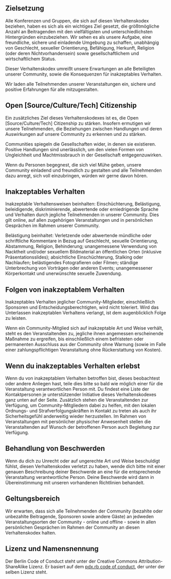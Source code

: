 Zielsetzung
-----

Alle Konferenzen und Gruppen, die sich auf diesen Verhaltenskodex beziehen, haben es sich als ein wichtiges Ziel gesetzt, die größtmögliche Anzahl an Beitragenden mit den vielfältigsten und unterschiedlichsten Hintergründen einzubeziehen. Wir sehen es als unsere Aufgabe, eine freundliche, sichere und einladende Umgebung zu schaffen, unabhängig von Geschlecht, sexueller Orientierung, Befähigung, Herkunft, Religion (oder deren Nichtvorhandensein) sowie gesellschaftlichem und wirtschaftlichem Status.

Dieser Verhaltenskodex umreißt unsere Erwartungen an alle Beteiligten unserer Community, sowie die Konsequenzen für inakzeptables Verhalten.

Wir laden alle Teilnehmenden unserer Veranstaltungen ein, sichere und positive Erfahrungen für alle mitzugestalten.


Open [Source/Culture/Tech] Citizenship
--------------------------------------

Ein zusätzliches Ziel dieses Verhaltenskodexes ist es, die Open [Source/Culture/Tech] Citizenship zu stärken. Insofern ermutigen wir unsere Teilnehmenden, die Beziehungen zwischen Handlungen und deren Auswirkungen auf unsere Community zu erkennen und zu stärken.

Communities spiegeln die Gesellschaften wider, in denen sie existieren. Positive Handlungen sind unerlässlich, um den vielen Formen von Ungleichheit und Machtmissbrauch in der Gesellschaft entgegenzuwirken.

Wenn du Personen begegnest, die sich viel Mühe geben, unsere Community einladend und freundlich zu gestalten und alle Teilnehmenden dazu anregt, sich voll einzubringen, würden wir gerne davon hören.


Inakzeptables Verhalten
-----------------------

Inakzeptable Verhaltensweisen beinhalten: Einschüchterung, Belästigung, beleidigende, diskriminierende, abwertende oder erniedrigende Sprache und Verhalten durch jegliche Teilnehmenden in unserer Community. Dies gilt online, auf allen zugehörigen Veranstaltungen und in persönlichen Gesprächen im Rahmen unserer Community.

Belästigung beinhaltet: Verletzende oder abwertende mündliche oder schriftliche Kommentare in Bezug auf Geschlecht, sexuelle Orientierung, Abstammung, Religion, Behinderung; unangemessene Verwendung von Nacktheit und/oder sexuellem Bildmaterial an öffentlichen Orten (inklusive Präsentationsslides); absichtliche Einschüchterung, Stalking oder Nachlaufen; belästigendes Fotografieren oder Filmen; ständige Unterbrechung von Vorträgen oder anderen Events; unangemessener Körperkontakt und unerwünschte sexuelle Zuwendung.


Folgen von inakzeptablem Verhalten
-------------------------------------

Inakzeptables Verhalten jeglicher Community-Mitglieder, einschließlich Sponsoren und Entscheidungsberechtigten, wird nicht toleriert.
Wird das Unterlassen inakzeptablen Verhaltens verlangt, ist dem augenblicklich Folge zu leisten.

Wenn ein Community-Mitglied sich auf inakzeptable Art und Weise verhält, steht es den Veranstaltenden zu, jegliche ihnen angemessen erscheinende Maßnahme zu ergreifen, bis einschließlich einem befristeten oder permanenten Ausschluss aus der Community ohne Warnung (sowie im Falle einer zahlungspflichtigen Veranstaltung ohne Rückerstattung von Kosten).


Wenn du inakzeptables Verhalten erlebst
----------------------------------------------------------

Wenn du von inakzeptablem Verhalten betroffen bist, dieses beobachtest oder andere Anliegen hast, teile dies bitte so bald wie möglich einer für die Veranstaltung verantwortlichen Person mit. Du findest eine Liste der Kontaktpersonen je unterstützender Initiative dieses Verhaltenskodexes ganz unten auf der Seite. Zusätzlich stehen die Veranstaltenden zur Verfügung, um Community-Mitgliedern dabei zu helfen, mit den lokalen Ordnungs- und Strafverfolgungskräften in Kontakt zu treten als auch ihr Sicherheitsgefühl anderweitig wieder herzustellen.
Im Rahmen von Veranstaltungen mit persönlicher physischer Anwesenheit stellen die Veranstaltenden auf Wunsch der betroffenen Person auch Begleitung zur Verfügung.


Behandlung von Beschwerden
--------------------------

Wenn du dich zu Unrecht oder auf ungerechte Art und Weise beschuldigt fühlst, diesen Verhaltenskodex verletzt zu haben, wende dich bitte mit einer genauen Beschreibung deiner Beschwerde an eine für die entsprechende Veranstaltung verantwortliche Person. Deine Beschwerde wird dann in Übereinstimmung mit unseren vorhandenen Richtlinien behandelt.


Geltungsbereich
---------------

Wir erwarten, dass sich alle Teilnehmenden der Community (bezahlte oder unbezahlte Beitragende, Sponsoren sowie andere Gäste) an jedweden Veranstaltungsorten der Community - online und offline - sowie in allen persönlichen Gesprächen im Rahmen der Community an diesen Verhaltenskodex halten.

Lizenz und Namensnennung
------------------------

Der Berlin Code of Conduct steht unter der Creative Commons Attribution-ShareAlike Lizenz. Er basiert auf dem [pdx.rb code of conduct](http://pdxruby.org/codeofconduct), der unter der selben Lizenz steht.
